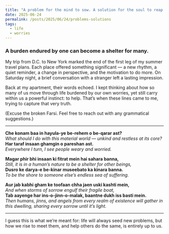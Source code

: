```yaml
---
title: "A problem for the mind to sow. A solution for the soul to reap."
date: 2025-06-24
permalink: /posts/2025/06/24/problems-solutions
tags:
  - life
  - worries
---
```


### A burden endured by one can become a shelter for many.

My trip from D.C. to New York marked the end of the first leg of my summer travel plans. Each place offered something significant — a new rhythm, a quiet reminder, a change in perspective, and the motivation to do more. 
On Saturday night, a brief conversation with a stranger left a lasting impression.

Back at my apartment, their words echoed. I kept thinking about how so many of us move through life burdened by our own worries, yet still carry within us a powerful instinct: to help.
That’s when these lines came to me, trying to capture that very truth.

(Excuse the broken Farsi. Feel free to reach out with any grammatical suggestions.)

---

**Che konam baa in hayula-ye be-rehem o be-qarar ast?**  
*What should I do with this material world — unkind and restless at its core?*  
**Har taraf insaan ghamgin o pareshan ast.**  
*Everywhere I turn, I see people weary and worried.*  

**Magar phir bhi insaan ki fitrat mein hai sahara banna,**  
*Still, it is in a human’s nature to be a shelter for other beings,*  
**Dusro ke darya-e be-kinar museebato ka kinara banna.**  
*To be the shore to someone else’s endless sea of suffering.*  

**Aur jab kabhi gham ke toofaan chha jaen uski kashti mein,**  
*And when storms of sorrow engulf their fragile boat,*  
**Tab aayenge har ins-o-jinn-o-malak, baantne dukh iss basti mein.**  
*Then humans, jinns, and angels from every realm of existence will gather in this dwelling, sharing every sorrow until it’s light.*

---

I guess this is what we’re meant for: life will always seed new problems, but how we rise to meet them, and help others do the same, is entirely up to us.
